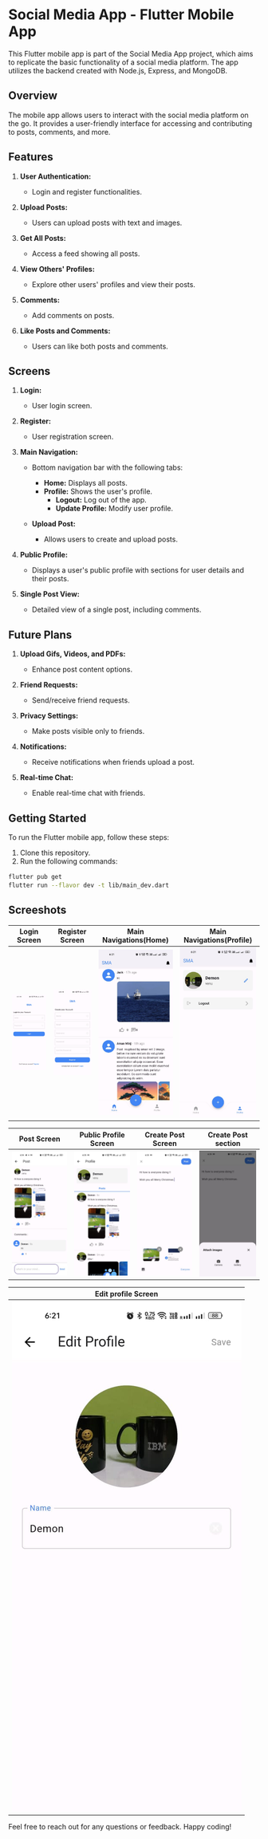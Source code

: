 # Social Media App - Flutter Mobile App

This Flutter mobile app is part of the Social Media App project, which aims to replicate the basic functionality of a social media platform. The app utilizes the backend created with Node.js, Express, and MongoDB.

## Overview

The mobile app allows users to interact with the social media platform on the go. It provides a user-friendly interface for accessing and contributing to posts, comments, and more.

## Features

1. **User Authentication:**

   - Login and register functionalities.

2. **Upload Posts:**

   - Users can upload posts with text and images.

3. **Get All Posts:**

   - Access a feed showing all posts.

4. **View Others' Profiles:**

   - Explore other users' profiles and view their posts.

5. **Comments:**

   - Add comments on posts.

6. **Like Posts and Comments:**
   - Users can like both posts and comments.

## Screens

1. **Login:**

   - User login screen.

2. **Register:**

   - User registration screen.

3. **Main Navigation:**

   - Bottom navigation bar with the following tabs:

     - **Home:** Displays all posts.
     - **Profile:** Shows the user's profile.
       - **Logout:** Log out of the app.
       - **Update Profile:** Modify user profile.

   - **Upload Post:**
     - Allows users to create and upload posts.

4. **Public Profile:**

   - Displays a user's public profile with sections for user details and their posts.

5. **Single Post View:**
   - Detailed view of a single post, including comments.

## Future Plans

1. **Upload Gifs, Videos, and PDFs:**

   - Enhance post content options.

2. **Friend Requests:**

   - Send/receive friend requests.

3. **Privacy Settings:**

   - Make posts visible only to friends.

4. **Notifications:**

   - Receive notifications when friends upload a post.

5. **Real-time Chat:**
   - Enable real-time chat with friends.

## Getting Started

To run the Flutter mobile app, follow these steps:

1. Clone this repository.
2. Run the following commands:

```bash
flutter pub get
flutter run --flavor dev -t lib/main_dev.dart
```

## Screeshots

|        Login Screen         |        Register Screen         |   Main Navigations(Home)   |   Main Navigations(Profile)   |
| :-------------------------: | :----------------------------: | :------------------------: | :---------------------------: |
| ![](screenshots/login.jpeg) | ![](screenshots/register.jpeg) | ![](screenshots/home.jpeg) | ![](screenshots/profile.jpeg) |

|        Post Screen         |        Public Profile Screen         |        Create Post Screen         |        Create Post section         |
| :------------------------: | :----------------------------------: | :-------------------------------: | :--------------------------------: |
| ![](screenshots/post.jpeg) | ![](screenshots/public_profile.jpeg) | ![](screenshots/create_post.jpeg) | ![](screenshots/select_image.jpeg) |

|        Edit profile Screen         |
| :--------------------------------: |
| ![](screenshots/edit_profile.jpeg) |

Feel free to reach out for any questions or feedback. Happy coding!
